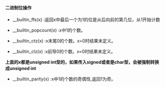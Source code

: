 #### 二进制位操作 

+ __builtin_ffs(x) :返回x中最后一个为1的位是从后向前的第几位，从1开始计数

+ __builtin_popcount(x) :x中1的个数。

+ __builtin_ctz(x) :x末尾0的个数。x=0时结果未定义。

+ __builtin_clz(x) :x前导0的个数。x=0时结果未定义。

**上面的x都是unsigned int型的，如果传入signed或者是char型，会被强制转换成unsigned int**

+ __builtin_parity(x) :x中1的个数的奇偶性,返回1为奇。